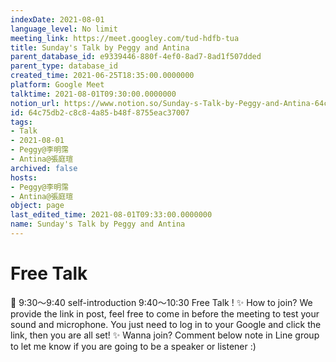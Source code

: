```yaml
---
indexDate: 2021-08-01
language_level: No limit
meeting_link: https://meet.googley.com/tud-hdfb-tua
title: Sunday's Talk by Peggy and Antina
parent_database_id: e9339446-880f-4ef0-8ad7-8ad1f507dded
parent_type: database_id
created_time: 2021-06-25T18:35:00.0000000
platform: Google Meet
talktime: 2021-08-01T09:30:00.0000000
notion_url: https://www.notion.so/Sunday-s-Talk-by-Peggy-and-Antina-64c75db2c8c84a85b48f8755eac37007
id: 64c75db2-c8c8-4a85-b48f-8755eac37007
tags:
- Talk
- 2021-08-01
- Peggy@李明霈
- Antina@張庭瑄
archived: false
hosts:
- Peggy@李明霈
- Antina@張庭瑄
object: page
last_edited_time: 2021-08-01T09:33:00.0000000
name: Sunday's Talk by Peggy and Antina
---
```


# Free Talk 
📅
9:30～9:40 self-introduction
9:40～10:30 Free Talk !
✨
How to join?
We provide the link in post, feel free to come in before the meeting to test your sound and microphone. You just need to log in to your Google and click the link, then you are all set!
✨
Wanna join?
Comment below note in Line group to let me know if you are going to be a speaker or listener :)


